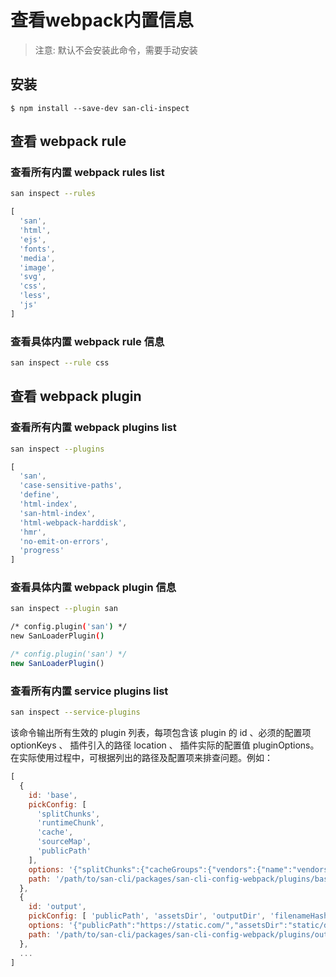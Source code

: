 # 查看webpack内置信息

> 注意: 默认不会安装此命令，需要手动安装
## 安装

```shell
$ npm install --save-dev san-cli-inspect
```

## 查看 webpack rule

### 查看所有内置 webpack rules list

```bash
san inspect --rules
```

```js
[
  'san',
  'html',
  'ejs',
  'fonts',
  'media',
  'image',
  'svg',
  'css',
  'less',
  'js'
]
```

### 查看具体内置 webpack rule 信息

```bash
san inspect --rule css
```

## 查看 webpack plugin

### 查看所有内置 webpack plugins list

```bash
san inspect --plugins
```

```js
[
  'san',
  'case-sensitive-paths',
  'define',
  'html-index',
  'san-html-index',
  'html-webpack-harddisk',
  'hmr',
  'no-emit-on-errors',
  'progress'
]
```

### 查看具体内置 webpack plugin 信息

```bash
san inspect --plugin san

/* config.plugin('san') */
new SanLoaderPlugin()
```

```js
/* config.plugin('san') */
new SanLoaderPlugin()
```

### 查看所有内置 service plugins list

```bash
san inspect --service-plugins
```

该命令输出所有生效的 plugin 列表，每项包含该 plugin 的 id 、必须的配置项 optionKeys 、 插件引入的路径 location 、 插件实际的配置值 pluginOptions。在实际使用过程中，可根据列出的路径及配置项来排查问题。例如：

```js
[
  {
    id: 'base',
    pickConfig: [
      'splitChunks',
      'runtimeChunk',
      'cache',
      'sourceMap',
      'publicPath'
    ],
    options: '{"splitChunks":{"cacheGroups":{"vendors":{"name":"vendors1","test":{},"chunks":"initial","priority":-10}}},"runtimeChunk":"single","sourceMap":true,"publicPath":"https://s.bdstatic.com/"}',
    path: '/path/to/san-cli/packages/san-cli-config-webpack/plugins/base.js'
  },
  {
    id: 'output',
    pickConfig: [ 'publicPath', 'assetsDir', 'outputDir', 'filenameHashing' ],
    options: '{"publicPath":"https://static.com/","assetsDir":"static/demo-config","outputDir":"output","filenameHashing":true}',
    path: '/path/to/san-cli/packages/san-cli-config-webpack/plugins/output.js'
  },
  ...
]
```
